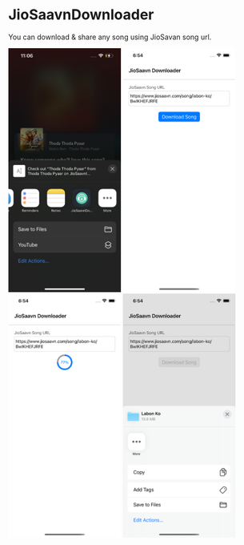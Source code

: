 # JioSaavnDownloader
You can download & share any song using JioSavan song url.


<img src="https://github.com/yashthaker7/JioSaavnDownloader/blob/master/Screenshots/Screenshot4.png" width="225">  <img src="https://github.com/yashthaker7/JioSaavnDownloader/blob/master/Screenshots/Screenshot1.png" width="225">  <img src="https://github.com/yashthaker7/JioSaavnDownloader/blob/master/Screenshots/Screenshot2.png" width="225">  <img src="https://github.com/yashthaker7/JioSaavnDownloader/blob/master/Screenshots/Screenshot3.png" width="225">
